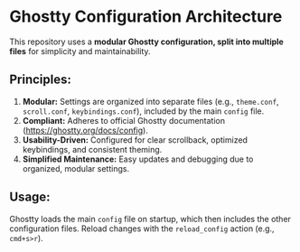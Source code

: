 # Ghostty Configuration Architecture

This repository uses a **modular Ghostty configuration, split into multiple files** for simplicity and maintainability.

## Principles:

1.  **Modular:** Settings are organized into separate files (e.g., `theme.conf`, `scroll.conf`, `keybindings.conf`), included by the main `config` file.
2.  **Compliant:** Adheres to official Ghostty documentation (https://ghostty.org/docs/config).
3.  **Usability-Driven:** Configured for clear scrollback, optimized keybindings, and consistent theming.
4.  **Simplified Maintenance:** Easy updates and debugging due to organized, modular settings.

## Usage:

Ghostty loads the main `config` file on startup, which then includes the other configuration files. Reload changes with the `reload_config` action (e.g., `cmd+s>r`).
